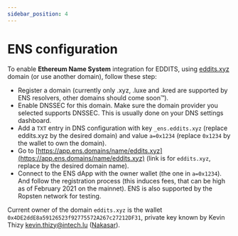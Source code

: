 ```yaml
---
sidebar_position: 4
---
```


# ENS configuration
To enable **Ethereum Name System** integration for EDDITS, using [eddits.xyz](https://eddits.xyz) domain (or use another domain), follow these step:
- Register a domain (currently only .xyz, .luxe and .kred are supported by ENS resolvers, other domains should come soon™️).
- Enable DNSSEC for this domain. Make sure the domain provider you selected supports DNSSEC. This is usually done on your DNS settings dashboard.
- Add a `TXT` entry in DNS configuration with key `_ens.eddits.xyz` (replace eddits.xyz by the desired domain) and value `a=0x1234` (replace `0x1234` by the wallet to own the domain).
- Go to [https://app.ens.domains/name/eddits.xyz](https://app.ens.domains/name/eddits.xyz) (link is for `eddits.xyz`, replace by the desired domain name).
- Connect to the ENS dApp with the owner wallet (the one in `a=0x1234`). And follow the registration process (this induces fees, that can be high as of February 2021 on the mainnet). ENS is also supported by the Ropsten network for testing.

Current owner of the domain `eddits.xyz` is the wallet `0x4DE2ddE8a59126523f92775572A267c27212DF31`, private key known by Kevin Thizy <kevin.thizy@intech.lu> ([Nakasar](https://github.com/nakasar)).
